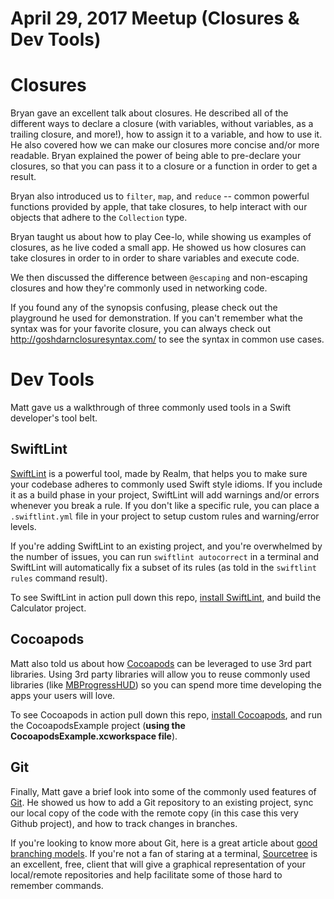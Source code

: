 # April 29, 2017 Meetup (Closures & Dev Tools)

# Closures
Bryan gave an excellent talk about closures. He described all of the different ways to declare a closure (with variables, without variables, as a trailing closure, and more!), how to assign it to a variable, and how to use it. He also covered how we can make our closures more concise and/or more readable. Bryan explained the power of being able to pre-declare your closures, so that you can pass it to a closure or a function in order to get a result.

Bryan also introduced us to `filter`, `map`, and `reduce` -- common powerful functions provided by apple, that take closures, to help interact with our objects that adhere to the `Collection` type.

Bryan taught us about how to play Cee-lo, while showing us examples of closures, as he live coded a small app. He showed us how closures can take closures in order to in order to share variables and execute code.

We then discussed the difference between `@escaping` and non-escaping closures and how they're commonly used in networking code.

If you found any of the synopsis confusing, please check out the playground he used for demonstration. If you can't remember what the syntax was for your favorite closure, you can always check out http://goshdarnclosuresyntax.com/ to see the syntax in common use cases.

# Dev Tools
Matt gave us a walkthrough of three commonly used tools in a Swift developer's tool belt.

## SwiftLint
[SwiftLint](https://github.com/realm/SwiftLint) is a powerful tool, made by Realm, that helps you to make sure your codebase adheres to commonly used Swift style idioms. If you include it as a build phase in your project, SwiftLint will add warnings and/or errors whenever you break a rule. If you don't like a specific rule, you can place a `.swiftlint.yml` file in your project to setup custom rules and warning/error levels.

If you're adding SwiftLint to an existing project, and you're overwhelmed by the number of issues, you can run `swiftlint autocorrect` in a terminal and SwiftLint will automatically fix a subset of its rules (as told in the `swiftlint rules` command result).

To see SwiftLint in action pull down this repo, [install SwiftLint](https://github.com/realm/SwiftLint), and build the Calculator project.

## Cocoapods
Matt also told us about how [Cocoapods](https://cocoapods.org/) can be leveraged to use 3rd part libraries. Using 3rd party libraries will allow you to reuse commonly used libraries (like [MBProgressHUD](https://github.com/jdg/MBProgressHUD)) so you can spend more time developing the apps your users will love.

To see Cocoapods in action pull down this repo, [install Cocoapods](https://cocoapods.org/#install), and run the CocoapodsExample project (**using the CocoapodsExample.xcworkspace file**).

## Git
Finally, Matt gave a brief look into some of the commonly used features of [Git](https://git-scm.com/). He showed us how to add a Git repository to an existing project, sync our local copy of the code with the remote copy (in this case this very Github project), and how to track changes in branches.

If you're looking to know more about Git, here is a great article about [good branching models](http://nvie.com/posts/a-successful-git-branching-model/). If you're not a fan of staring at a terminal, [Sourcetree](https://www.sourcetreeapp.com/) is an excellent, free, client that will give a graphical representation of your local/remote repositories and help facilitate some of those hard to remember commands.
